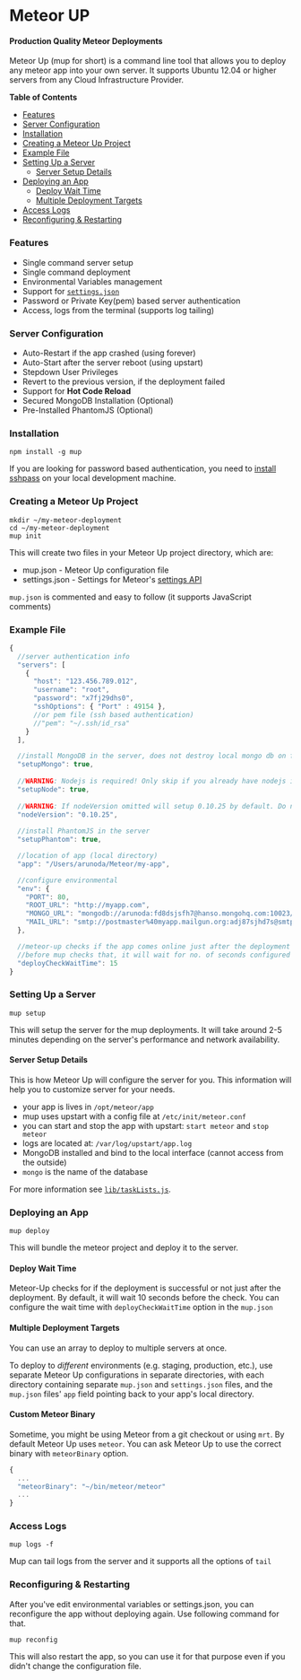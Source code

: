 # Meteor UP

#### Production Quality Meteor Deployments

Meteor Up (mup for short) is a command line tool that allows you to deploy any meteor app into your own server. It supports Ubuntu 12.04 or higher servers from any Cloud Infrastructure Provider.

**Table of Contents**

- [Features](#features)
- [Server Configuration](#server-configuration)
- [Installation](#installation)
- [Creating a Meteor Up Project](#creating-a-meteor-up-project)
- [Example File](#example-file)
- [Setting Up a Server](#setting-up-a-server)
    - [Server Setup Details](#server-setup-details)
- [Deploying an App](#deploying-an-app)
    - [Deploy Wait Time](#deploy-wait-time)
    - [Multiple Deployment Targets](#multiple-deployment-targets)
- [Access Logs](#access-logs)
- [Reconfiguring & Restarting](#reconfiguring--restarting)

### Features

* Single command server setup
* Single command deployment
* Environmental Variables management
* Support for [`settings.json`](http://docs.meteor.com/#meteor_settings)
* Password or Private Key(pem) based server authentication
* Access, logs from the terminal (supports log tailing)

### Server Configuration

* Auto-Restart if the app crashed (using forever)
* Auto-Start after the server reboot (using upstart)
* Stepdown User Privileges
* Revert to the previous version, if the deployment failed
* Support for **Hot Code Reload**
* Secured MongoDB Installation (Optional)
* Pre-Installed PhantomJS (Optional)

### Installation

    npm install -g mup

If you are looking for password based authentication, you need to [install sshpass](https://gist.github.com/arunoda/7790979) on your local development machine.

### Creating a Meteor Up Project

    mkdir ~/my-meteor-deployment
    cd ~/my-meteor-deployment
    mup init

This will create two files in your Meteor Up project directory, which are:

  * mup.json - Meteor Up configuration file
  * settings.json - Settings for Meteor's [settings API](http://docs.meteor.com/#meteor_settings)

`mup.json` is commented and easy to follow (it supports JavaScript comments)

### Example File

```js
{
  //server authentication info
  "servers": [
    {
      "host": "123.456.789.012",
      "username": "root",
      "password": "x7fj29dhs0",
      "sshOptions": { "Port" : 49154 },
      //or pem file (ssh based authentication)
      //"pem": "~/.ssh/id_rsa"
    }
  ],

  //install MongoDB in the server, does not destroy local mongo db on future setup
  "setupMongo": true,
  
  //WARNING: Nodejs is required! Only skip if you already have nodejs installed on server.
  "setupNode": true,
  
  //WARNING: If nodeVersion omitted will setup 0.10.25 by default. Do not use v, only version number.
  "nodeVersion": "0.10.25",
  
  //install PhantomJS in the server
  "setupPhantom": true,

  //location of app (local directory)
  "app": "/Users/arunoda/Meteor/my-app",

  //configure environmental
  "env": {
    "PORT": 80,
    "ROOT_URL": "http://myapp.com",
    "MONGO_URL": "mongodb://arunoda:fd8dsjsfh7@hanso.mongohq.com:10023/MyApp",
    "MAIL_URL": "smtp://postmaster%40myapp.mailgun.org:adj87sjhd7s@smtp.mailgun.org:587/"
  },

  //meteor-up checks if the app comes online just after the deployment
  //before mup checks that, it will wait for no. of seconds configured below
  "deployCheckWaitTime": 15
}
```

### Setting Up a Server

    mup setup

This will setup the server for the mup deployments. It will take around 2-5 minutes depending on the server's performance and network availability.

#### Server Setup Details

This is how Meteor Up will configure the server for you. This information will help you to customize server for your needs.

* your app is lives in `/opt/meteor/app`
* mup uses upstart with a config file at `/etc/init/meteor.conf`
* you can start and stop the app with upstart: `start meteor` and `stop meteor`
* logs are located at: `/var/log/upstart/app.log`
* MongoDB installed and bind to the local interface (cannot access from the outside)
* `mongo` is the name of the database

For more information see [`lib/taskLists.js`](https://github.com/arunoda/meteor-up/blob/master/lib/taskLists.js).

### Deploying an App

    mup deploy

This will bundle the meteor project and deploy it to the server.

#### Deploy Wait Time

Meteor-Up checks for if the deployment is successful or not just after the deployment. By default, it will wait 10 seconds before the check. You can configure the wait time with `deployCheckWaitTime` option in the `mup.json`

#### Multiple Deployment Targets

You can use an array to deploy to multiple servers at once. 

To deploy to *different* environments (e.g. staging, production, etc.), use separate Meteor Up configurations in separate directories, with each directory containing separate `mup.json` and `settings.json` files, and the `mup.json` files' `app` field pointing back to your app's local directory. 

#### Custom Meteor Binary

Sometime, you might be using Meteor from a git checkout or using `mrt`. By default Meteor Up uses `meteor`. You can ask Meteor Up to use the correct binary with `meteorBinary` option.

~~~js
{
  ...
  "meteorBinary": "~/bin/meteor/meteor"
  ...
}
~~~

### Access Logs

    mup logs -f

Mup can tail logs from the server and it supports all the options of `tail`

### Reconfiguring & Restarting

After you've edit environmental variables or settings.json, you can reconfigure the app without deploying again. Use following command for that.

    mup reconfig

This will also restart the app, so you can use it for that purpose even if you didn't change the configuration file. 
